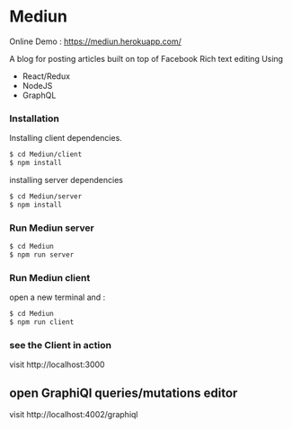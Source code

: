 # Mediun 
Online Demo : https://mediun.herokuapp.com/

A blog for posting articles built on top of Facebook Rich text editing Using 
  - React/Redux
  - NodeJS
  - GraphQL

### Installation
Installing client dependencies.

```sh
$ cd Mediun/client
$ npm install
```
installing server dependencies
```sh
$ cd Mediun/server
$ npm install
```
### Run Mediun server
```sh
$ cd Mediun
$ npm run server
```

### Run Mediun client
open a new terminal and :
```sh
$ cd Mediun
$ npm run client
```
### see the Client in action
visit http://localhost:3000

## open GraphiQl queries/mutations editor
visit http://localhost:4002/graphiql





